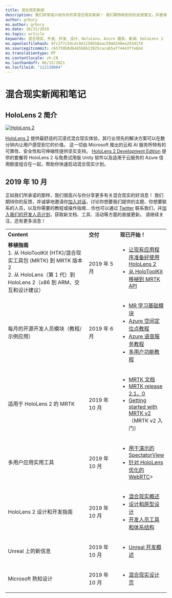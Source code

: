 ```yaml
---
title: 混合现实新闻
description: 我们非常高兴地与你共享混合现实新闻！ 我们期待收到你的反馈意见，并邀请你加入对话。
author: grbury
ms.author: grbury
ms.date: 10/21/2019
ms.topic: article
keywords: 混合现实、开发、开发、设计、HoloLens、Azure 服务、新闻、HoloLens 2
ms.openlocfilehash: 8fc2f7c54cdc941150558aac59dd240ee293d1f8
ms.sourcegitcommit: c65759b8d6465b6b13925cacab5af74443f7e6bd
ms.translationtype: MT
ms.contentlocale: zh-CN
ms.lasthandoff: 06/15/2021
ms.locfileid: "112110084"
---
```

# <a name="mixed-reality-news-and-notes"></a>混合现实新闻和笔记

## <a name="introducing-hololens-2"></a>HoloLens 2 简介

[![HoloLens 2](images/hololens2.jpg)](https://www.microsoft.com/hololens/hardware)

[HoloLens 2](https://www.microsoft.com/hololens/hardware) 提供最舒适的沉浸式混合现实体验，其行业领先的解决方案可以在数分钟内让用户感受到它的价值。 这一切由 Microsoft 推出的云和 AI 服务所特有的可靠性、安全性和可伸缩性提供坚实支持。 [HoloLens 2 Development Edition](https://www.microsoft.com//hololens/developers) 提供的套餐将 HoloLens 2 与免费试用版 Unity 软件以及适用于云服务的 Azure 信用额度组合在一起，帮助你快速启动混合现实计划。

## <a name="october-2019"></a>2019 年 10 月

正如我们所承诺的那样，我们很高兴与你分享更多有关混合现实的好消息！ 我们期待你的反馈，并诚挚地邀请你[加入对话](https://holodevelopersslack.azurewebsites.net/)，讨论你想要我们提供的主题、你想要联系的人员，以及你需要的教程或操作指南… 你也可以通过 [Twitter](https://twitter.com/MxdRealityDev) 联系我们，并[加入我们的开发人员计划](https://aka.ms/iwantmr)，获取新文档、工具、活动等方面的直接更新。 请继续关注，还有更多消息！

<table>
<tr>
<th style="width: 400px; text-align:left;">Content</th><th style="width: 125px; text-align:left;">交付</th><th style="width: 125px; text-align:left;">现已开始！</th>
</tr> 
<tr>
<td><b>移植指南</b> <br>1. 从 HoloToolKit (HTK)/混合现实工具包 (MRTK) 到 MRTK 版本 2
<br>2. 从 HoloLens（第 1 代）到 HoloLens 2（x86 到 ARM、交互和设计建议）
</td></td><td>2019 年 5 月</td><td> <ul><li><a href=https://docs.microsoft.com/windows/mixed-reality/mrtk-porting-guide>让现有应用程序准备好使用 HoloLens 2</a><li><a href=/windows/mixed-reality/mrtk-unity/updates-deployment/htk-to-mrtk-porting-guide>从 HoloToolKit 移植到 MRTK API</a></td>
</tr>
<tr>
<td>每月的开源开发人员模块（教程/示例应用）</td><td>2019 年 6 月</td><td> <ul><li><a href=https://docs.microsoft.com/windows/mixed-reality/mrlearning-base-ch1>MR 学习基础模块</a><li><a href=https://docs.microsoft.com/windows/mixed-reality/mrlearning-asa-ch1>Azure 空间定位点教程</a><li><a href=https://docs.microsoft.com/windows/mixed-reality/mrlearning-speechsdk-ch1>Azure 语音服务教程</a><li><a href=https://docs.microsoft.com/windows/mixed-reality/mrlearning-sharing(photon)-ch1>多用户功能教程</a></td>
</tr>
<tr>
<td>适用于 HoloLens 2 的 MRTK</td><td>2019 年 10 月</td><td> <ul><li><a href=/windows/mixed-reality/mrtk-unity>MRTK 文档</a><li><a href=https://github.com/Microsoft/MixedRealityToolkit-Unity/releases>MRTK release 2.1。0</a><li><a href=https://docs.microsoft.com/windows/mixed-reality/mrtk-getting-started>Getting started with MRTK v2</a>（MRTK v2 入门）</td>
</tr>
<tr>
<td>多用户应用实用工具</td><td>2019 年 10 月</td><td> <ul><li><a href=https://docs.microsoft.com/windows/mixed-reality/spectator-view>用于演示的 SpectatorView</a><li><a href=https://github.com/microsoft/MixedReality-WebRTC>针对 HoloLens 优化的 WebRTC</a>></td>
</tr>
<tr>
<td>HoloLens 2 设计和开发指南</td><td>2019 年 10 月</td><td> <ul><li><a href=https://docs.microsoft.com/windows/mixed-reality/>混合现实概述</a><li><a href=https://docs.microsoft.com/windows/mixed-reality/design>设计和原型设计</a><li><a href=https://docs.microsoft.com/windows/mixed-reality/development>开发人员工具和体系结构</a></td>
</tr>
<tr>
  <td>Unreal 上的新信息</td><td>2019 年 10 月</td><td> <ul><li><a href=https://docs.microsoft.com/windows/mixed-reality/unreal-development-overview>Unreal 开发概述</a></td>
</tr>
<tr>
  <td>Microsoft 熟知设计</td><td>2019 年 10 月</td><td> <ul><li><a href=https://www.microsoft.com/design/fluent/>混合现实设计页</a></td>
</tr>
</table>
